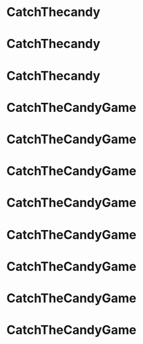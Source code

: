 # CatchThecandy
# CatchThecandy
# CatchThecandy
# CatchTheCandyGame
# CatchTheCandyGame
# CatchTheCandyGame
# CatchTheCandyGame
# CatchTheCandyGame
# CatchTheCandyGame
# CatchTheCandyGame
# CatchTheCandyGame
